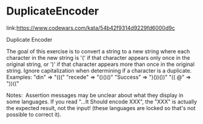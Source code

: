 # DuplicateEncoder
link:https://www.codewars.com/kata/54b42f9314d9229fd6000d9c

Duplicate Encoder

The goal of this exercise is to convert a string to a new string where each character in the new string is '(' if that character appears only once in the original string, or ')' if that character appears more than once in the original string. Ignore capitalization when determining if a character is a duplicate.
Examples:
"din" => "((("
"recede" => "()()()"
"Success" => ")())())"
"(( @" => "))(("

Notes:  Assertion messages may be unclear about what they display in some languages. If you read "...It Should encode XXX", the "XXX" is actually the expected result, not the input! (these languages are locked so that's not possible to correct it).
